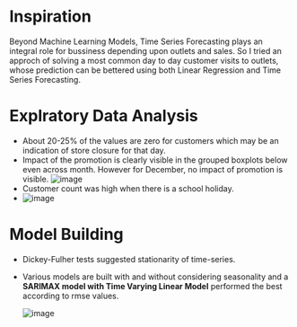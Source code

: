 # Inspiration
Beyond Machine Learning Models, Time Series Forecasting plays an integral role for bussiness depending upon outlets and sales. So I tried an approch of solving a most 
common day to day customer visits to outlets, whose prediction can be bettered using both Linear Regression and Time Series Forecasting.

# Explratory Data Analysis
* About 20-25% of the values are zero for customers which may be an indication of store closure for that day.
* Impact of the promotion is clearly visible in the grouped boxplots below even across month. However for December, no impact of promotion is visible.
  ![image](https://user-images.githubusercontent.com/102746816/161394662-05df7d9a-e457-4c93-82a8-ea45504016ee.png)
* Customer count was high when there is a school holiday.
* 
  ![image](https://user-images.githubusercontent.com/102746816/161394696-aa64d35f-c447-4e76-aae7-ff99434f3553.png)
  
# Model Building
* Dickey-Fulher tests suggested stationarity of time-series.
* Various models are built with and without considering seasonality and a **SARIMAX model with Time Varying Linear Model** performed the best according to rmse values.


  ![image](https://user-images.githubusercontent.com/102746816/161394842-9b183e75-1938-40b8-8c0a-004374b2ff85.png)
